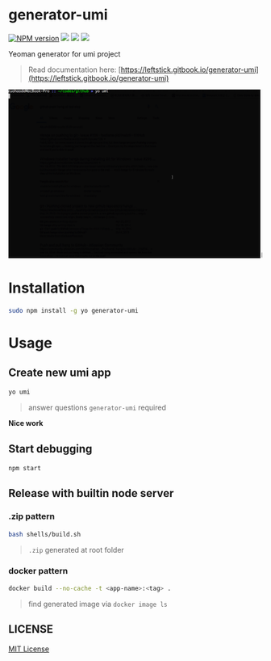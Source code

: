 # generator-umi

[![NPM version][npm-image]][npm-url]
![][david-url]
![][dt-url]
![][license-url]

Yeoman generator for umi project

> Read documentation here: [https://leftstick.gitbook.io/generator-umi](https://leftstick.gitbook.io/generator-umi)

![](./docs/generator.gif)

# Installation

```bash
sudo npm install -g yo generator-umi
```

# Usage

## Create new umi app

```bash
yo umi
```

> answer questions `generator-umi` required

**Nice work**

## Start debugging

```bash
npm start
```

## Release with builtin node server

### .zip pattern

```bash
bash shells/build.sh
```

> `.zip` generated at root folder

### docker pattern

```bash
docker build --no-cache -t <app-name>:<tag> .
```

> find generated image via `docker image ls`

## LICENSE

[MIT License](https://raw.githubusercontent.com/DFocusGroup/generator-umi/master/LICENSE)

[npm-url]: https://npmjs.org/package/generator-umi
[npm-image]: https://badge.fury.io/js/generator-umi.png
[david-url]: https://david-dm.org/DFocusGroup/generator-umi.png
[dt-url]: https://img.shields.io/npm/dt/generator-umi.svg
[license-url]: https://img.shields.io/npm/l/generator-umi.svg
